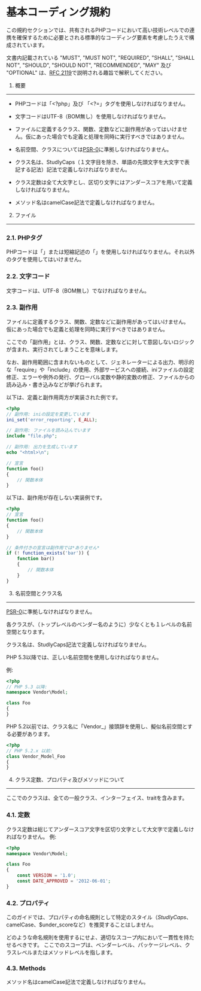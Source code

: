 基本コーディング規約
=====================

この規約セクションでは、共有されるPHPコードにおいて高い技術レベルでの連携を確保するために必要とされる標準的なコーディング要素を考慮したうえで構成されています。

文書内記載されている "MUST", "MUST NOT", "REQUIRED", "SHALL", "SHALL NOT", "SHOULD", "SHOULD NOT", "RECOMMENDED", "MAY" 及び "OPTIONAL" は、[RFC 2119][]で説明される趣旨で解釈してください。

[RFC 2119]: http://www.ietf.org/rfc/rfc2119.txt
[PSR-0]: https://github.com/php-fig/fig-standards/blob/master/accepted/PSR-0.md


1. 概要
-----------

- PHPコードは「<?php」及び 「<?=」タグを使用しなければなりません。

- 文字コードはUTF-8（BOM無し）を使用しなければなりません。

- ファイルに定義するクラス、関数、定数などに副作用があってはいけません。仮にあった場合でも定義と処理を同時に実行すべきではありません。

- 名前空間、クラスについては[PSR-0][]に準拠しなければなりません。

- クラス名は、StudlyCaps（１文字目を除き、単語の先頭文字を大文字で表記する記法）記法で定義しなければなりません。

- クラス定数は全て大文字とし、区切り文字にはアンダースコアを用いて定義しなければなりません。

- メソッド名はcamelCase記法で定義しなければなりません。


2. ファイル
--------

### 2.1. PHPタグ

PHPコードは「<?php ?>」または短縮記述の「<?= ?>」を使用しなければなりません。それ以外のタグを使用してはいけません。

### 2.2. 文字コード

文字コードは、UTF-8（BOM無し）でなければなりません。

### 2.3. 副作用

ファイルに定義するクラス、関数、定数などに副作用があってはいけません。
仮にあった場合でも定義と処理を同時に実行すべきではありません。

ここでの「副作用」とは、クラス、関数、定数などに対して意図しないロジックが含まれ、実行されてしまうことを意味します。

なお、副作用範囲に含まれないものとして、ジェネレーターによる出力、明示的な「require」や「include」の使用、外部サービスへの接続、iniファイルの設定修正、エラーや例外の発行、グローバル変数や静的変数の修正、ファイルからの読み込み・書き込みなどが挙げられます。

以下は、定義と副作用両方が実装された例です。

```php
<?php
// 副作用: iniの設定を変更しています
ini_set('error_reporting', E_ALL);

// 副作用: ファイルを読み込んでいます
include "file.php";

// 副作用: 出力を生成しています
echo "<html>\n";

// 宣言
function foo()
{
    // 関数本体
}
```

以下は、副作用が存在しない実装例です。


```php
<?php
// 宣言
function foo()
{
    // 関数本体
}

// 条件付きの宣言は副作用では*ありません*
if (! function_exists('bar')) {
    function bar()
    {
        // 関数本体
    }
}
```


3. 名前空間とクラス名
----------------------------

[PSR-0][]に準拠しなければなりません。

各クラスが、（トップレベルのベンダー名のように）少なくとも１レベルの名前空間となります。

クラス名は、StudlyCaps記法で定義しなければなりません。

PHP 5.3以降では、正しい名前空間を使用しなければなりません。

例:

```php
<?php
// PHP 5.3 以降:
namespace Vendor\Model;

class Foo
{
}
```

PHP 5.2以前では、クラス名に「Vendor_」接頭辞を使用し、擬似名前空間とする必要があります。

```php
<?php
// PHP 5.2.x 以前:
class Vendor_Model_Foo
{
}
```

4. クラス定数、プロパティ及びメソッドについて
-------------------------------------------

ここでのクラスは、全ての一般クラス、インターフェイス、traitを含みます。

### 4.1. 定数

クラス定数は総じてアンダースコア文字を区切り文字として大文字で定義しなければなりません。
例:

```php
<?php
namespace Vendor\Model;

class Foo
{
    const VERSION = '1.0';
    const DATE_APPROVED = '2012-06-01';
}
```

### 4.2. プロパティ

このガイドでは、プロパティの命名規則として特定のスタイル（$StudlyCaps、$camelCase、$under_scoreなど）を推奨することはしません。

どのような命名規則を使用するにせよ、適切なスコープ内において一貫性を持たせるべきです。
ここでのスコープは、ベンダーレベル、パッケージレベル、クラスレベルまたはメソッドレベルを指します。

### 4.3. Methods

メソッド名はcamelCase記法で定義しなければなりません。
